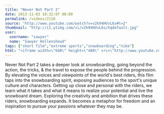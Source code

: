 ```yaml
---
title: "Never Not Part 2"
date: 2013-11-03 18:32:07 00:00
permalink: /videos/2116
source: "http://www.youtube.com/watch?v=v2k94HVvL6s#t=2"
thumbnail: "http://i1.ytimg.com/vi/v2k94HVvL6s/hqdefault.jpg"
user:
  username: "sawyer"
  name: "Sawyer Hollenshead"
tags: ["short film","extreme sports","snowboarding","nike"]
html: "<iframe width=\"640\" height=\"480\" src=\"http://www.youtube.com/embed/v2k94HVvL6s?wmode=transparent&amp;feature=oembed&amp;start=2\" frameborder=\"0\" allowfullscreen></iframe>"
---
```


Never Not Part 2 takes a deeper look at snowboarding, going beyond the action, the tricks, & the travel to expose the people behind the progression. By elevating the voices and viewpoints of the world's best riders, this film taps into the snowboarding spirit, exposing audiences to the sport's unique culture and characters. Getting up close and personal with the riders, we learn what it takes and what it means to realize your potential and live the snowboard dream. Exploring the creativity and ambition that drives these riders, snowboarding expands. It becomes a metaphor for freedom and an inspiration to pursue your passions whatever they may be.